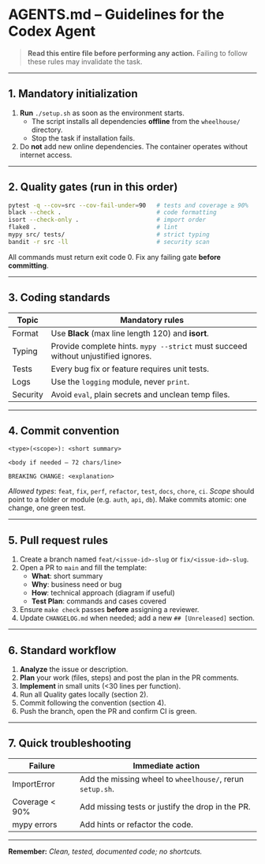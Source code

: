 # AGENTS.md – Guidelines for the Codex Agent

> **Read this entire file before performing any action.** Failing to follow these rules may invalidate the task.

---

## 1. Mandatory initialization

1. **Run** `./setup.sh` as soon as the environment starts.
   * The script installs all dependencies **offline** from the `wheelhouse/` directory.
   * Stop the task if installation fails.
2. Do **not** add new online dependencies. The container operates without internet access.

---

## 2. Quality gates (run in this order)

```bash
pytest -q --cov=src --cov-fail-under=90   # tests and coverage ≥ 90%
black --check .                           # code formatting
isort --check-only .                      # import order
flake8 .                                  # lint
mypy src/ tests/                          # strict typing
bandit -r src -ll                         # security scan
```

All commands must return exit code 0. Fix any failing gate **before committing**.

---

## 3. Coding standards

| Topic   | Mandatory rules                                                                  |
| ------- | ------------------------------------------------------------------------------- |
| Format  | Use **Black** (max line length 120) and **isort**.                              |
| Typing  | Provide complete hints. `mypy --strict` must succeed without unjustified ignores. |
| Tests   | Every bug fix or feature requires unit tests.                                    |
| Logs    | Use the `logging` module, never `print`.                                         |
| Security| Avoid `eval`, plain secrets and unclean temp files.                              |

---

## 4. Commit convention

```
<type>(<scope>): <short summary>

<body if needed – 72 chars/line>

BREAKING CHANGE: <explanation>
```

*Allowed types*: `feat`, `fix`, `perf`, `refactor`, `test`, `docs`, `chore`, `ci`.
*Scope* should point to a folder or module (e.g. `auth`, `api`, `db`).
Make commits atomic: one change, one green test.

---

## 5. Pull request rules

1. Create a branch named `feat/<issue-id>-slug` or `fix/<issue-id>-slug`.
2. Open a PR to `main` and fill the template:
   * **What**: short summary
   * **Why**: business need or bug
   * **How**: technical approach (diagram if useful)
   * **Test Plan**: commands and cases covered
3. Ensure `make check` passes **before** assigning a reviewer.
4. Update `CHANGELOG.md` when needed; add a new `## [Unreleased]` section.

---

## 6. Standard workflow

1. **Analyze** the issue or description.
2. **Plan** your work (files, steps) and post the plan in the PR comments.
3. **Implement** in small units (<30 lines per function).
4. Run all Quality gates locally (section 2).
5. Commit following the convention (section 4).
6. Push the branch, open the PR and confirm CI is green.

---

## 7. Quick troubleshooting

| Failure            | Immediate action                                                  |
| ------------------ | ---------------------------------------------------------------- |
| ImportError        | Add the missing wheel to `wheelhouse/`, rerun `setup.sh`.        |
| Coverage < 90%     | Add missing tests or justify the drop in the PR.                 |
| mypy errors        | Add hints or refactor the code.                                   |

---

**Remember:** *Clean, tested, documented code; no shortcuts.*

